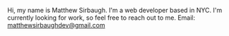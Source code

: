 Hi, my name is Matthew Sirbaugh. I'm a web developer based in NYC. 
I'm currently looking for work, so feel free to reach out to me. 
Email: matthewsirbaughdev@gmail.com


